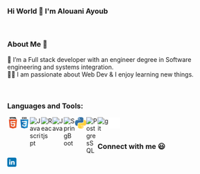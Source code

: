 ### Hi World 👋 I'm Alouani Ayoub

<!--
**aloayoub/aloayoub** is a ✨ _special_ ✨ repository because its `README.md` (this file) appears on your GitHub profile.

Here are some ideas to get you started:

- 🔭 I’m currently working on ...
- 🌱 I’m currently learning ...
- 👯 I’m looking to collaborate on ...
- 🤔 I’m looking for help with ...
- 💬 Ask me about ...
- 📫 How to reach me: ...
- 😄 Pronouns: ...
- ⚡ Fun fact: ...
-->

<br />

### About Me 🚀
🌱 I’m a Full stack developer with an engineer degree in Software engineering and systems integration. </br>
👨‍💻  I am passionate about Web Dev & I enjoy learning new things. </br>

<br/>


### Languages and Tools:


<a href="https://www.w3.org/html/" target="_blank"><img align="left" alt="HTML5" width="26px" src="https://raw.githubusercontent.com/github/explore/80688e429a7d4ef2fca1e82350fe8e3517d3494d/topics/html/html.png" /></a>
<a href="https://www.w3schools.com/css/" target="_blank"><img align="left" alt="CSS3" width="26px" src="https://raw.githubusercontent.com/github/explore/80688e429a7d4ef2fca1e82350fe8e3517d3494d/topics/css/css.png" /></a>
<a href="https://developer.mozilla.org/en-US/docs/Web/JavaScript" target="_blank"> <img align="left" alt="Javascript" width="26px" src="https://e7.pngegg.com/pngimages/602/440/png-clipart-javascript-open-logo-number-js-angle-text.png"/> </a>
<a href="https://reactjs.org/" target="_blank"> <img align="left" alt="Reactjs" width="26px" src="https://upload.wikimedia.org/wikipedia/commons/thumb/a/a7/React-icon.svg/862px-React-icon.svg.png"/> </a>
<a href="https://www.oracle.com/java/" target="_blank"> <img align="left" alt="Java" width="26px" src="https://upload.wikimedia.org/wikipedia/fr/thumb/2/2e/Java_Logo.svg/550px-Java_Logo.svg.png"/> </a>
<a href="https://docs.spring.io/spring-boot/docs/current/reference/htmlsingle/" target="_blank"> <img align="left" alt="SpringBoot" width="26px" src="https://blog.talanlabs.com/microservices-partie-4-spring-boot/cover.png"/> </a>
<a href="" target="_blank"> <img align="left" alt="Python" width="26px" src="https://github.com/Aakarsh-B/trying-repos/blob/master/python-5.svg?raw=true"/> </a>
<a href="https://www.postgresql.org/" target="_blank"> <img align="left" alt="PostgresSQL" width="26px" src="https://upload.wikimedia.org/wikipedia/commons/thumb/2/29/Postgresql_elephant.svg/1200px-Postgresql_elephant.svg.png"/> </a>
<a href="https://git-scm.com/" target="_blank"> <img align="left" alt="git" width="26px" src="https://www.vectorlogo.zone/logos/git-scm/git-scm-icon.svg"/> </a>
<img align="left" alt="GitHub" width="26px" src="https://github.com/Aakarsh-B/trying-repos/blob/master/github.svg" />
<br />
<br />

### Connect with me :smiley:
<a href="https://www.linkedin.com/in/aloayoub/">
  <img align="left" alt="Alounai Ayoub Linkedin" width="21px" src="https://raw.githubusercontent.com/edent/SuperTinyIcons/099dc12b59179d07d534069bc8551718f786d91a/images/svg/linkedin.svg" />
</a>
